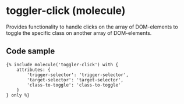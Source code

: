 # toggler-click (molecule)

Provides functionality to handle clicks on the array of DOM-elements to toggle the specific class on another array of DOM-elements.

## Code sample

```
{% include molecule('toggler-click') with {
    attributes: {
        'trigger-selector': 'trigger-selector',
        'target-selector': 'target-selector',
        'class-to-toggle': 'class-to-toggle'
    }
} only %}
```
